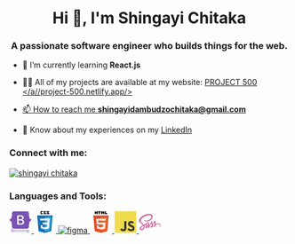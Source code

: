<h1 align="center">Hi 👋, I'm Shingayi Chitaka</h1>
<h3 align="center">A passionate software engineer who builds things for the web.</h3>

- 🌱 I’m currently learning **React.js**

- 👨‍💻 All of my projects are available at my website: <a href="https://project-500.netlify.app/" target="_blank">PROJECT 500 </a//project-500.netlify.app/>

- 📫 How to reach me **shingayidambudzochitaka@gmail.com**

- 📄 Know about my experiences on my <a href="https://www.linkedin.com/in/shingayi-chitaka-394765232/" target="_blank">LinkedIn</a>

<h3 align="left">Connect with me:</h3>
<p align="left">
<a href="https://www.linkedin.com/in/shingayi-chitaka-394765232?lipi=urn%3Ali%3Apage%3Ad_flagship3_profile_view_base_contact_details%3Ba6UYF5ulSUeJ9rfyMv3nrQ%3D%3D" target="blank"><img align="center" src="https://raw.githubusercontent.com/rahuldkjain/github-profile-readme-generator/master/src/images/icons/Social/linked-in-alt.svg" alt="shingayi chitaka" height="30" width="40" /></a>
</p>

<h3 align="left">Languages and Tools:</h3>
<p align="left"> <a href="https://getbootstrap.com" target="_blank" rel="noreferrer"> <img src="https://raw.githubusercontent.com/devicons/devicon/master/icons/bootstrap/bootstrap-plain-wordmark.svg" alt="bootstrap" width="40" height="40"/> </a> <a href="https://www.w3schools.com/css/" target="_blank" rel="noreferrer"> <img src="https://raw.githubusercontent.com/devicons/devicon/master/icons/css3/css3-original-wordmark.svg" alt="css3" width="40" height="40"/> </a> <a href="https://www.figma.com/" target="_blank" rel="noreferrer"> <img src="https://www.vectorlogo.zone/logos/figma/figma-icon.svg" alt="figma" width="40" height="40"/> </a> <a href="https://www.w3.org/html/" target="_blank" rel="noreferrer"> <img src="https://raw.githubusercontent.com/devicons/devicon/master/icons/html5/html5-original-wordmark.svg" alt="html5" width="40" height="40"/> </a> <a href="https://developer.mozilla.org/en-US/docs/Web/JavaScript" target="_blank" rel="noreferrer"> <img src="https://raw.githubusercontent.com/devicons/devicon/master/icons/javascript/javascript-original.svg" alt="javascript" width="40" height="40"/> </a> <a href="https://sass-lang.com" target="_blank" rel="noreferrer"> <img src="https://raw.githubusercontent.com/devicons/devicon/master/icons/sass/sass-original.svg" alt="sass" width="40" height="40"/> </a> </p>
